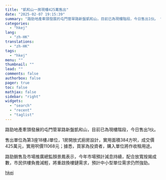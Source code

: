 ```yaml
---
title: "凱和山一房現樓425萬售出"
date: "2025-02-07 19:15:39"
summary: "路勁地產牽頭發展的屯門管翠路新盤凱和山，目前已為現樓階段，今日售出1伙。 售出單位為第3座18樓J單..."
categories:
  - "hkej"
lang:
  - "zh-HK"
translations:
  - "zh-HK"
tags:
  - "hkej"
menu: ""
thumbnail: ""
lead: ""
comments: false
authorbox: false
pager: true
toc: false
mathjax: false
sidebar: "right"
widgets:
  - "search"
  - "recent"
  - "taglist"
---
```


路勁地產牽頭發展的屯門管翠路新盤凱和山，目前已為現樓階段，今日售出1伙。

售出單位為第3座18樓J單位，1房開放式廚房設計，實用面積384方呎，成交價425萬元，實用呎價11068元；據悉，買家為投資者，購入單位將作收租用途。

路勁銷售及市場推廣總監顏景鳳表示，今年市場預計減息持續，配合放寬按揭成數，市民供樓負擔減輕，將重啟換樓鏈需求，預計中小型單位需求仍然強勁。

[hkej](https://www2.hkej.com/instantnews/property/article/3995391/%E5%87%B1%E5%92%8C%E5%B1%B1%E4%B8%80%E6%88%BF%E7%8F%BE%E6%A8%93425%E8%90%AC%E5%94%AE%E5%87%BA)
